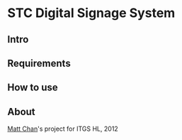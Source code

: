 STC Digital Signage System
==========================

Intro
-----

Requirements
------------

How to use
----------

About
-----

[Matt Chan][]'s project for ITGS HL, 2012

[Matt Chan]: http://themattchan.com
